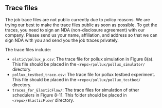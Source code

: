 ## Trace files
The job trace files are not public currently due to policy reasons. We are trying our best to make the trace files public as soon as possible. To get the traces, you need to sign an NDA (non-disclosure agreement) with our company. Please send us your name, affiliation, and address so that we can sign NDA with you and send you the job traces privately.

The trace files include:
- `elsticVpollux_p.csv`: The trace file for pollux simulation in Figure 8(a). This file should be placed in the `<repo>/pollux/pollux_simulator/` directory.
- `pollux_testbed_trace.csv`: The trace file for pollux testbed experiment. This file should be placed in the `<repo>/pollux/pollux_testbed/` directory.
- `traces_for_ElasticFlow/`: The trace files for simulation of other schedulers in Figure 8-11. This folder should be placed in `<repo>/ElasticFlow/` directory.